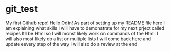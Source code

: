 # git_test
My first Github repo!
Hello Odin!
As part of setting up my README file here I am explaining what skills I will have to demonstrate for my next prject called recipes
Itll be Html so I will monst likely work on commands of the Html. I will also most likely do a list or multiple lists
I will come back here and update eevery step of the way 
I will also do a review at the end
